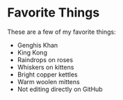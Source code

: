 # Favorite Things

These are a few of my favorite things:


- Genghis Khan
- King Kong
- Raindrops on roses
- Whiskers on kittens
- Bright copper kettles
- Warm woolen mittens
- Not editing directly on GitHub

